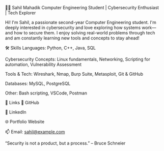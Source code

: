👨‍💻 Sahil Mahadik
Computer Engineering Student | Cybersecurity Enthusiast | Tech Explorer

Hi! I'm Sahil, a passionate second-year Computer Engineering student. I'm deeply interested in cybersecurity and love exploring how systems work—and how to secure them. I enjoy solving real-world problems through tech and am constantly learning new tools and concepts to stay ahead!

🛠 Skills
Languages: Python, C++, Java, SQL

Cybersecurity Concepts: Linux fundamentals, Networking, Scripting for automation, Vulnerability Assessment

Tools & Tech: Wireshark, Nmap, Burp Suite, Metasploit, Git & GitHub

Databases: MySQL, PostgreSQL

Other: Bash scripting, VSCode, Postman

🔗 Links
🔗 GitHub

💼 LinkedIn

🌐 Portfolio Website 

📫 Email: sahil@example.com 

“Security is not a product, but a process.” – Bruce Schneier
